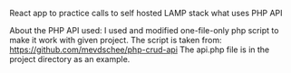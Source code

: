 React app to practice calls to self hosted LAMP stack what uses PHP API


About the PHP API used: I used and modified one-file-only php script to make it work with given project. 
The script is taken from: https://github.com/mevdschee/php-crud-api
The api.php file is in the project directory as an example.
